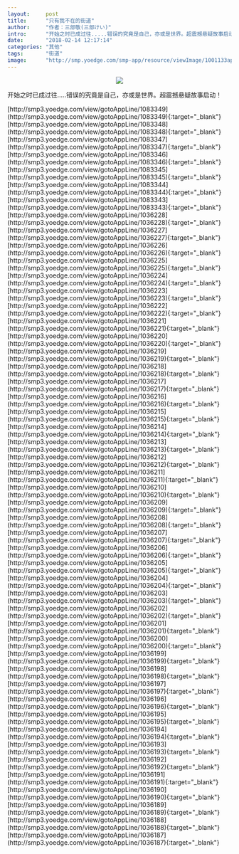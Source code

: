 ```yaml
---
layout:     post
title:      "只有我不在的街道"
author:     "作者：三部敬(三部けい)"
intro:      "开始之时已成过往.....错误的究竟是自己，亦或是世界。超震撼悬疑故事启动！"
date:       "2018-02-14 12:17:14"
categories: "其他"
tags:       "街道"
image:      "http://smp.yoedge.com/smp-app/resource/viewImage/1001133appline.png"
---
```

<div style="text-align: center">
<p><img src="http://smp.yoedge.com/smp-app/resource/viewImage/1001133appline.png"/></p>
</div>
<p class="post-meta">
<span>开始之时已成过往.....错误的究竟是自己，亦或是世界。超震撼悬疑故事启动！</span>
</p>
[http://smp3.yoedge.com/view/gotoAppLine/1083349](http://smp3.yoedge.com/view/gotoAppLine/1083349){:target="_blank"}
[http://smp3.yoedge.com/view/gotoAppLine/1083348](http://smp3.yoedge.com/view/gotoAppLine/1083348){:target="_blank"}
[http://smp3.yoedge.com/view/gotoAppLine/1083347](http://smp3.yoedge.com/view/gotoAppLine/1083347){:target="_blank"}
[http://smp3.yoedge.com/view/gotoAppLine/1083346](http://smp3.yoedge.com/view/gotoAppLine/1083346){:target="_blank"}
[http://smp3.yoedge.com/view/gotoAppLine/1083345](http://smp3.yoedge.com/view/gotoAppLine/1083345){:target="_blank"}
[http://smp3.yoedge.com/view/gotoAppLine/1083344](http://smp3.yoedge.com/view/gotoAppLine/1083344){:target="_blank"}
[http://smp3.yoedge.com/view/gotoAppLine/1083343](http://smp3.yoedge.com/view/gotoAppLine/1083343){:target="_blank"}
[http://smp3.yoedge.com/view/gotoAppLine/1036228](http://smp3.yoedge.com/view/gotoAppLine/1036228){:target="_blank"}
[http://smp3.yoedge.com/view/gotoAppLine/1036227](http://smp3.yoedge.com/view/gotoAppLine/1036227){:target="_blank"}
[http://smp3.yoedge.com/view/gotoAppLine/1036226](http://smp3.yoedge.com/view/gotoAppLine/1036226){:target="_blank"}
[http://smp3.yoedge.com/view/gotoAppLine/1036225](http://smp3.yoedge.com/view/gotoAppLine/1036225){:target="_blank"}
[http://smp3.yoedge.com/view/gotoAppLine/1036224](http://smp3.yoedge.com/view/gotoAppLine/1036224){:target="_blank"}
[http://smp3.yoedge.com/view/gotoAppLine/1036223](http://smp3.yoedge.com/view/gotoAppLine/1036223){:target="_blank"}
[http://smp3.yoedge.com/view/gotoAppLine/1036222](http://smp3.yoedge.com/view/gotoAppLine/1036222){:target="_blank"}
[http://smp3.yoedge.com/view/gotoAppLine/1036221](http://smp3.yoedge.com/view/gotoAppLine/1036221){:target="_blank"}
[http://smp3.yoedge.com/view/gotoAppLine/1036220](http://smp3.yoedge.com/view/gotoAppLine/1036220){:target="_blank"}
[http://smp3.yoedge.com/view/gotoAppLine/1036219](http://smp3.yoedge.com/view/gotoAppLine/1036219){:target="_blank"}
[http://smp3.yoedge.com/view/gotoAppLine/1036218](http://smp3.yoedge.com/view/gotoAppLine/1036218){:target="_blank"}
[http://smp3.yoedge.com/view/gotoAppLine/1036217](http://smp3.yoedge.com/view/gotoAppLine/1036217){:target="_blank"}
[http://smp3.yoedge.com/view/gotoAppLine/1036216](http://smp3.yoedge.com/view/gotoAppLine/1036216){:target="_blank"}
[http://smp3.yoedge.com/view/gotoAppLine/1036215](http://smp3.yoedge.com/view/gotoAppLine/1036215){:target="_blank"}
[http://smp3.yoedge.com/view/gotoAppLine/1036214](http://smp3.yoedge.com/view/gotoAppLine/1036214){:target="_blank"}
[http://smp3.yoedge.com/view/gotoAppLine/1036213](http://smp3.yoedge.com/view/gotoAppLine/1036213){:target="_blank"}
[http://smp3.yoedge.com/view/gotoAppLine/1036212](http://smp3.yoedge.com/view/gotoAppLine/1036212){:target="_blank"}
[http://smp3.yoedge.com/view/gotoAppLine/1036211](http://smp3.yoedge.com/view/gotoAppLine/1036211){:target="_blank"}
[http://smp3.yoedge.com/view/gotoAppLine/1036210](http://smp3.yoedge.com/view/gotoAppLine/1036210){:target="_blank"}
[http://smp3.yoedge.com/view/gotoAppLine/1036209](http://smp3.yoedge.com/view/gotoAppLine/1036209){:target="_blank"}
[http://smp3.yoedge.com/view/gotoAppLine/1036208](http://smp3.yoedge.com/view/gotoAppLine/1036208){:target="_blank"}
[http://smp3.yoedge.com/view/gotoAppLine/1036207](http://smp3.yoedge.com/view/gotoAppLine/1036207){:target="_blank"}
[http://smp3.yoedge.com/view/gotoAppLine/1036206](http://smp3.yoedge.com/view/gotoAppLine/1036206){:target="_blank"}
[http://smp3.yoedge.com/view/gotoAppLine/1036205](http://smp3.yoedge.com/view/gotoAppLine/1036205){:target="_blank"}
[http://smp3.yoedge.com/view/gotoAppLine/1036204](http://smp3.yoedge.com/view/gotoAppLine/1036204){:target="_blank"}
[http://smp3.yoedge.com/view/gotoAppLine/1036203](http://smp3.yoedge.com/view/gotoAppLine/1036203){:target="_blank"}
[http://smp3.yoedge.com/view/gotoAppLine/1036202](http://smp3.yoedge.com/view/gotoAppLine/1036202){:target="_blank"}
[http://smp3.yoedge.com/view/gotoAppLine/1036201](http://smp3.yoedge.com/view/gotoAppLine/1036201){:target="_blank"}
[http://smp3.yoedge.com/view/gotoAppLine/1036200](http://smp3.yoedge.com/view/gotoAppLine/1036200){:target="_blank"}
[http://smp3.yoedge.com/view/gotoAppLine/1036199](http://smp3.yoedge.com/view/gotoAppLine/1036199){:target="_blank"}
[http://smp3.yoedge.com/view/gotoAppLine/1036198](http://smp3.yoedge.com/view/gotoAppLine/1036198){:target="_blank"}
[http://smp3.yoedge.com/view/gotoAppLine/1036197](http://smp3.yoedge.com/view/gotoAppLine/1036197){:target="_blank"}
[http://smp3.yoedge.com/view/gotoAppLine/1036196](http://smp3.yoedge.com/view/gotoAppLine/1036196){:target="_blank"}
[http://smp3.yoedge.com/view/gotoAppLine/1036195](http://smp3.yoedge.com/view/gotoAppLine/1036195){:target="_blank"}
[http://smp3.yoedge.com/view/gotoAppLine/1036194](http://smp3.yoedge.com/view/gotoAppLine/1036194){:target="_blank"}
[http://smp3.yoedge.com/view/gotoAppLine/1036193](http://smp3.yoedge.com/view/gotoAppLine/1036193){:target="_blank"}
[http://smp3.yoedge.com/view/gotoAppLine/1036192](http://smp3.yoedge.com/view/gotoAppLine/1036192){:target="_blank"}
[http://smp3.yoedge.com/view/gotoAppLine/1036191](http://smp3.yoedge.com/view/gotoAppLine/1036191){:target="_blank"}
[http://smp3.yoedge.com/view/gotoAppLine/1036190](http://smp3.yoedge.com/view/gotoAppLine/1036190){:target="_blank"}
[http://smp3.yoedge.com/view/gotoAppLine/1036189](http://smp3.yoedge.com/view/gotoAppLine/1036189){:target="_blank"}
[http://smp3.yoedge.com/view/gotoAppLine/1036188](http://smp3.yoedge.com/view/gotoAppLine/1036188){:target="_blank"}
[http://smp3.yoedge.com/view/gotoAppLine/1036187](http://smp3.yoedge.com/view/gotoAppLine/1036187){:target="_blank"}


